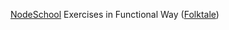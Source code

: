 [NodeSchool](https://nodeschool.io/) Exercises in Functional Way ([Folktale](https://folktale.origamitower.com/))
